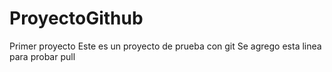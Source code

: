 # ProyectoGithub
Primer proyecto 
Este es un proyecto de prueba con git
Se agrego esta linea para probar pull
